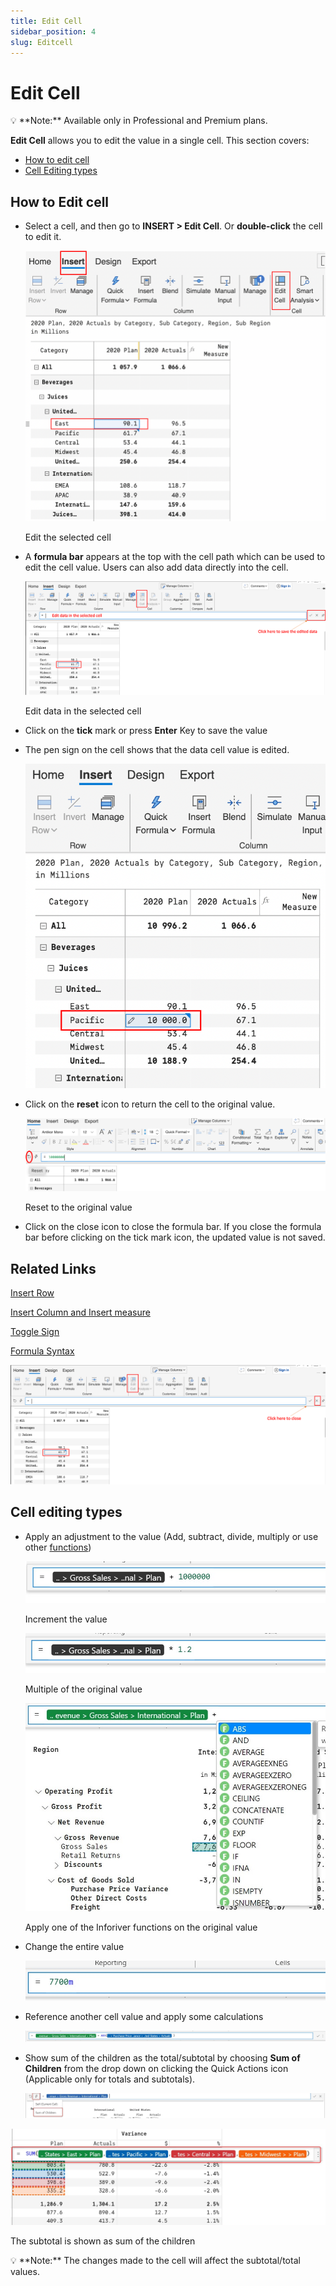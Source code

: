 ```yaml
---
title: Edit Cell
sidebar_position: 4
slug: Editcell
---
```



# Edit Cell

<aside>
💡 **Note:** Available only in Professional and Premium plans.

</aside>

**Edit Cell** allows you to edit the value in a single cell. This section covers:

- [How to edit cell](https://www.notion.so/Edit-Cell-2ed0bd5be4ff42e3b87e541258bcedbb)
- [Cell Editing types](https://www.notion.so/Edit-Cell-2ed0bd5be4ff42e3b87e541258bcedbb)

## How to Edit cell

- Select a cell, and then go to **INSERT > Edit Cell**. Or **double-click** the cell to edit it.
    
    ![Edit the selected cell](/img/VisualCalculations/Editcell/Editcell1.png)

    Edit the selected cell
    
- A **formula bar** appears at the top with the cell path which can be used to edit the cell value. Users can also add data directly into the cell.
    
    ![Edit data in the selected cell](/img/VisualCalculations/Editcell/Editcell2.png)

    Edit data in the selected cell
    
- Click on the **tick** mark or press **Enter** Key to save the value
- The pen sign on the cell shows that the data cell value is edited.
    
    ![Untitled](/img/VisualCalculations/Editcell/Editcell3.png)

- Click on the **reset** icon to return the cell to the original value.
    
    ![Reset to the original value](/img/VisualCalculations/Editcell/Editcell4.png)

    Reset to the original value
    
- Click on the close icon to close the formula bar. If you close the formula bar before clicking on the tick mark icon, the updated value is not saved.

## Related Links

[Insert Row](https://www.notion.so/Insert-Row-8f9d5dcd851c438d89b8cb07ed69c05f)

[Insert Column and Insert measure](https://www.notion.so/Insert-Column-and-Insert-measure-297ebaac1cea49baac25251de32773e1)

[Toggle Sign](https://www.notion.so/Toggle-Sign-7162aaf3d14348f9af5fb942ee0fc73e)

[Formula Syntax ](https://www.notion.so/Formula-Syntax-53938047929b4ff6aa50da34b01dd718)

![Untitled](/img/VisualCalculations/Editcell/Editcell5.png)
## Cell editing types

- Apply an adjustment to the value (Add, subtract, divide, multiply or use other [functions](https://www.notion.so/Formula-Syntax-53938047929b4ff6aa50da34b01dd718))
    
    ![Increment the value](/img/VisualCalculations/Editcell/Editcell6.jpg)

    Increment the value
    
    ![Multiple of the original value](/img/VisualCalculations/Editcell/Editcell7.jpg)

    Multiple of the original value
    
    ![Apply one of the Inforiver functions on the original value](/img/VisualCalculations/Editcell/Editcell8.jpg)
    
    Apply one of the Inforiver functions on the original value
    
- Change the entire value
    
    ![Edit Cell 4.jpg](/img/VisualCalculations/Editcell/Editcell9.jpg)

- Reference another cell value and apply some calculations
    
    ![Edit Cell 6.jpg](/img/VisualCalculations/Editcell/Editcell10.jpg)

- Show sum of the children as the total/subtotal by choosing **Sum of Children** from the drop down on clicking the Quick Actions icon (Applicable only for totals and subtotals).
    
    ![Untitled](/img/VisualCalculations/Editcell/Editcell11.png)

![ The subtotal is shown as sum of the children](/img/VisualCalculations/Editcell/Editcell12.jpg)

 The subtotal is shown as sum of the children

<aside>
💡 **Note:** The changes made to the cell will affect the subtotal/total values.

</aside>